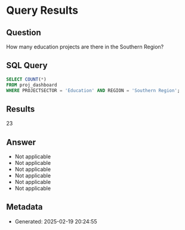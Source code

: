 # Query Results

## Question
How many education projects are there in the Southern Region?

## SQL Query
```sql
SELECT COUNT(*) 
FROM proj_dashboard 
WHERE PROJECTSECTOR = 'Education' AND REGION = 'Southern Region';
```

## Results
23

## Answer
- Not applicable
- Not applicable
- Not applicable
- Not applicable
- Not applicable
- Not applicable

## Metadata
- Generated: 2025-02-19 20:24:55
